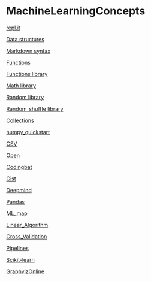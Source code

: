 # MachineLearningConcepts

[repl.it](https://repl.it/languages/python3)

[Data structures](https://docs.python.org/3/tutorial/datastructures.html)

[Markdown syntax](https://www.markdownguide.org/cheat-sheet/)

[Functions](https://docs.python.org/3/library/functions.html)

[Functions library](https://docs.python.org/3/library/functions.html#sum)

[Math library](https://docs.python.org/3/library/math.html)

[Random library](https://docs.python.org/3/library/random.html)

[Random_shuffle library](https://docs.python.org/3/library/random.html#random.shuffle)

[Collections](https://docs.python.org/3/library/collections.html)

[numpy_quickstart](https://docs.scipy.org/doc/numpy/user/quickstart.html)

[CSV](https://docs.python.org/3/library/csv.html)

[Open](https://docs.python.org/3/library/functions.html#open)

[Codingbat](https://codingbat.com/python)

[Gist](https://gist.github.com/curran/a08a1080b88344b0c8a7)

[Deepmind](https://deepmind.com/research/case-studies/alphago-the-story-so-far)

[Pandas](https://pandas.pydata.org/pandas-docs/stable/reference/api/pandas.DataFrame.corr.html)

[ML_map](https://scikit-learn.org/stable/tutorial/machine_learning_map/index.html)

[Linear_Algorithm](https://numpy.org/doc/stable/reference/generated/numpy.linalg.inv.html)

[Cross_Validation](https://scikit-learn.org/stable/modules/cross_validation.html)

[Pipelines](https://scikit-learn.org/stable/modules/generated/sklearn.pipeline.Pipeline.html)

[Scikit-learn](https://scikit-learn.org/stable/datasets/index.html)

[GraphvizOnline](https://dreampuf.github.io/GraphvizOnline/)

[](https://scikit-learn.org/stable/modules/model_evaluation.html)
[](https://scikit-learn.org/stable/auto_examples/svm/plot_linearsvc_support_vectors.html)
[](https://scikit-learn.org/stable/modules/manifold.html)
[](https://scikit-learn.org/stable/modules/generated/sklearn.neural_network.MLPClassifier.html#sklearn.neural_network.MLPClassifier)
[](https://fontpair.co/)
[](https://www.nwmissouri.edu/marketing/pdf/design/InstitutionalGraphicStandards.pdf)
[](https://matplotlib.org/3.2.1/gallery/style_sheets/style_sheets_reference.html)
[](https://matplotlib.org/3.2.1/api/_as_gen/matplotlib.pyplot.savefig.html)
[](https://www.tensorflow.org/overview)
[](https://keras.io/)
[](https://www.tensorflow.org/tutorials/quickstart/beginner)
